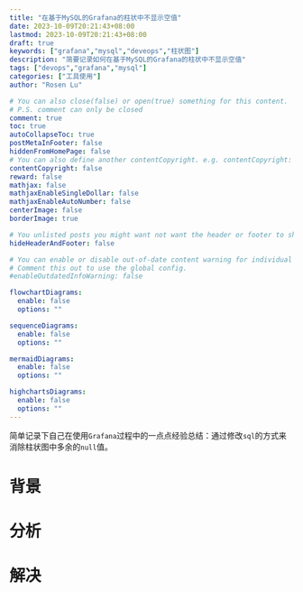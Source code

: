 ```yaml
---
title: "在基于MySQL的Grafana的柱状中不显示空值"
date: 2023-10-09T20:21:43+08:00
lastmod: 2023-10-09T20:21:43+08:00
draft: true
keywords: ["grafana","mysql","deveops","柱状图"]
description: "简要记录如何在基于MySQL的Grafana的柱状中不显示空值"
tags: ["devops","grafana","mysql"]
categories: ["工具使用"]
author: "Rosen Lu"

# You can also close(false) or open(true) something for this content.
# P.S. comment can only be closed
comment: true
toc: true
autoCollapseToc: true
postMetaInFooter: false
hiddenFromHomePage: false
# You can also define another contentCopyright. e.g. contentCopyright: "This is another copyright."
contentCopyright: false
reward: false
mathjax: false
mathjaxEnableSingleDollar: false
mathjaxEnableAutoNumber: false
centerImage: false
borderImage: true

# You unlisted posts you might want not want the header or footer to show
hideHeaderAndFooter: false

# You can enable or disable out-of-date content warning for individual post.
# Comment this out to use the global config.
#enableOutdatedInfoWarning: false

flowchartDiagrams:
  enable: false
  options: ""

sequenceDiagrams: 
  enable: false
  options: ""

mermaidDiagrams: 
  enable: false
  options: ""

highchartsDiagrams: 
  enable: false
  options: ""
---
```


简单记录下自己在使用`Grafana`过程中的一点点经验总结：通过修改`sql`的方式来消除柱状图中多余的`null`值。

<!--more-->

# 背景

# 分析

# 解决

